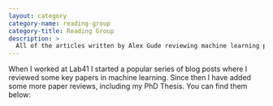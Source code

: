 ```yaml
---
layout: category
category-name: reading-group
category-title: Reading Group
description: >
  All of the articles written by Alex Gude reviewing machine learning papers.
---
```


When I worked at Lab41 I started a popular series of blog posts where I
reviewed some key papers in machine learning. Since then I have added some
more paper reviews, including my PhD Thesis. You can find them below:
